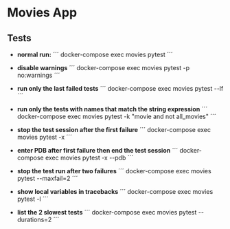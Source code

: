 # Movies App

## Tests
- **normal run:**
´´´
docker-compose exec movies pytest
´´´

- **disable warnings**
´´´
docker-compose exec movies pytest -p no:warnings
´´´

- **run only the last failed tests**
´´´
docker-compose exec movies pytest --lf
´´´

- **run only the tests with names that match the string expression**
´´´
docker-compose exec movies pytest -k "movie and not all_movies"
´´´

- **stop the test session after the first failure**
´´´
docker-compose exec movies pytest -x
´´´

- **enter PDB after first failure then end the test session**
´´´
docker-compose exec movies pytest -x --pdb
´´´

- **stop the test run after two failures**
´´´
docker-compose exec movies pytest --maxfail=2
´´´

- **show local variables in tracebacks**
´´´
docker-compose exec movies pytest -l
´´´

- **list the 2 slowest tests**
´´´
docker-compose exec movies pytest  --durations=2
´´´
